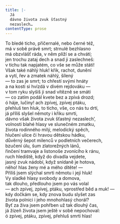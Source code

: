 ```yaml
---
title: |-
  Já
  dávno života zvuk šťastný
  nezaslech…
contentType: prose
---
```


To bledé ticho, přičernalé, nebo černé též,  
má v sobě právě smrt; strnulé bezhlasno  
má obzvlášť ráda, v něm plíží se a chvátí;  
jen trochu zataj dech a snad ji zaslechneš:  
v tichu tak napjatém, co vše se může státi!  
Však také náhlý hluk! křik, rachot, dunění  
a vytí, řev a zmatek náhlý, šílený  
— to zas je smrt; to chřestí svými hnáty  
a na kosti si hvízdá v divém rejdováku —  
v tom ryku slyšíš ji snad vítězně se smáti  
— co zatím podál kvete bez a zpívá drozd;  
ó háje, lučiny! ach zpívej, zpívej ptáku,  
přehluš ten hluk, to ticho, vše, co nás tu drtí,  
já příliš slyšel němoty i křiku smrti,  
dávno však života zvuk šťastný nezaslech’,  
volnosti blahé hlasy ve slunečném zmatku,  
života rodinného milý, melodický spěch,  
hlučení ulice či hravou dětskou hádku,  
důvěrný šepot milenců v podletních večerech,  
bzučení úlu, šum zlatorežných lánů,  
řinčení tramvaje a listonoše zvonícího k ránu,  
ruch hlediště, když do divadla vejdete,  
jasný zvuk nádobí, když snídaně je hotova,  
něho! hlas ženy mé a mého dítěte! —  
Příliš jsem slýchal smrti němotu i její hluk!  
Vy sladké hlasy svobody a domova,  
tak dlouho, předlouho jsem po vás volal  
— ach zpívej, zpívej, ptáku, vprostřed běd a muk! —  
kdy dočkám se, kdy znova budu slyšet zas  
života polnici i jeho mnohohlasý chorál?  
Byť za živa jsem pohřben už tak dlouhý čas,  
já žízeň života jsem ještě v sobě nepochoval:  
ó zpívej, ptáku, zpívej, přehluš smrti hlas!
